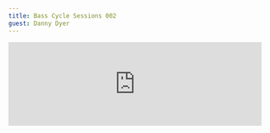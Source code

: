 ```yaml
---
title: Bass Cycle Sessions 002
guest: Danny Dyer
---
```


<iframe width="100%" height="166" scrolling="no" frameborder="no" allow="autoplay" src="https://w.soundcloud.com/player/?url=https%3A//api.soundcloud.com/tracks/879031504&color=%23f11b1a&auto_play=false&hide_related=false&show_comments=true&show_user=true&show_reposts=false&show_teaser=false"></iframe>
